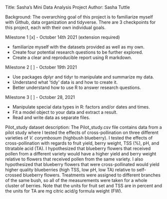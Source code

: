 Title: Sasha’s Mini Data Analysis Project
Author: Sasha Tuttle

Background:
The overarching goal of this project is to familiarize myself with Github, data organization and tidyverse. There are 3 checkpoints for this project, each with their own 
individual goals. 

Milestone 1 [x] - October 14th 2021 (extension required)
 - familiarize myself with the datasets provided as well as my own.
 - Create four potential research questions to be further explored. 
 - Create a clear and reproducible report using R markdown.

Milestone 2 [ ] - October 19th 2021
 - Use packages dplyr and tidyr to manipulate and summarize my data.
 - Understand what 'tidy' data is and how to create it.
 - Better understand how to use R to answer research questions. 

Milestone 3 [ ] - October 28, 2021
 - Manipulate special data types in R: factors and/or dates and times.
 - Fit a model object to your data and extract a result.
 - Read and write data as separate files.

Pilot_study dataset description:
The Pilot_study.csv file contains data from a pilot study where I tested the 
effects of cross-pollination on three different varieties of *V. corymbosum* 
(highbush blueberry). I tested the effects of cross-pollination with regards to 
fruit yield, berry weight, TSS (%), pH, and titratable acid (TA). I hypothesized 
that blueberry flowers that received pollen from a different variety would have 
a higher yield and berry weight relative to flowers that received pollen from the 
same variety. I also hypothesized that blueberry flowers that were 
cross-pollinated would yield higher quality blueberries (high TSS, low pH, low TA)
relative to self-crossed blueberry flowers. Treatments were assigned to different 
branches of the same bush, so all of the measurements were taken for a whole 
cluster of berries. Note that the units for fruit set and TSS are in percent and the units for TA are mg citric acid/g formula weight (FW). 


